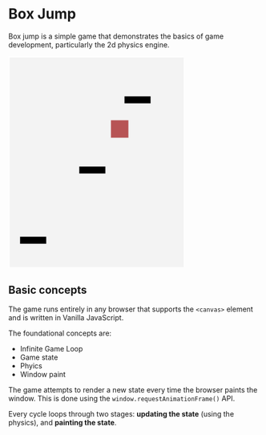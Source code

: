 # Box Jump

Box jump is a simple game that demonstrates the basics of game development, particularly the 2d physics engine.

<img src="https://raw.githubusercontent.com/akshayeshenoi/js-physics-engine/master/gameplay.png" width=350>

## Basic concepts

The game runs entirely in any browser that supports the `<canvas>` element and is written in Vanilla JavaScript.  

The foundational concepts are:
- Infinite Game Loop
- Game state
- Phyics
- Window paint


The game attempts to render a new state every time the browser paints the window. This is done using the `window.requestAnimationFrame()` API.  

Every cycle loops through two stages: **updating the state** (using the physics), and **painting the state**. 
